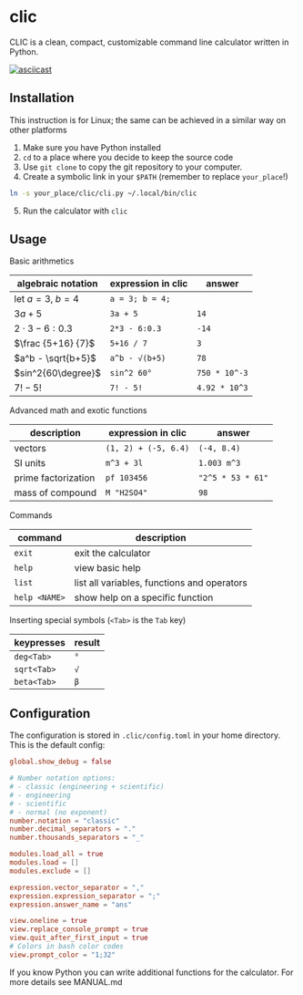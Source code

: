 # clic

CLIC
is a clean, compact, customizable command line calculator
written in Python.


[![asciicast](https://asciinema.org/a/z3rbdHj3TR9ZqrsRCFLaJbnVC.png)](https://asciinema.org/a/z3rbdHj3TR9ZqrsRCFLaJbnVC)

## Installation

This instruction is for Linux; the same can be achieved in a
similar way on other platforms

1. Make sure you have Python installed
2. `cd` to a place where you decide to keep the source code
3. Use `git clone` to copy the git repository to your computer.
4. Create a symbolic link in your `$PATH` (remember to replace `your_place`!)
```bash
ln -s your_place/clic/cli.py ~/.local/bin/clic
```
5. Run the calculator with `clic`

## Usage

Basic arithmetics

| algebraic notation | expression in clic | answer        |
| ------------------ | ------------------ | ------------- |
| let $a=3$, $b=4$   | `a = 3; b = 4;`    |               |
| $3a + 5$           | `3a + 5`           | `14`          |
| $2\cdot3 - 6:0.3$  | `2*3 - 6:0.3`      | `-14`         |
| $\frac {5+16} {7}$ | `5+16 / 7`         | `3`           |
| $a^b - \sqrt{b+5}$ | `a^b - √(b+5)`     | `78`          |
| $sin^2{60\degree}$ | `sin^2 60°`        | `750 * 10^-3` |
| $7! - 5!$          | `7! - 5!`          | `4.92 * 10^3` |

Advanced math and exotic functions

| description         | expression in clic   | answer            |
| ------------------- | -------------------- | ----------------- |
| vectors             | `(1, 2) + (-5, 6.4)` | `(-4, 8.4)`       |
| SI units            | `m^3 + 3l`           | `1.003 m^3`       |
| prime factorization | `pf 103456`          | `"2^5 * 53 * 61"` |
| mass of compound    | `M "H2SO4"`          | `98`              |

Commands

| command       | description                                 |
| ------------- | ------------------------------------------- |
| `exit`        | exit the calculator                         |
| `help`        | view basic help                             |
| `list`        | list all variables, functions and operators |
| `help <NAME>` | show help on a specific function            |

Inserting special symbols (`<Tab>` is the `Tab` key)

| keypresses   | result |
| ------------ | ------ |
| `deg<Tab>`   | `°`    |
| `sqrt<Tab>`  | `√`    |
| `beta<Tab>`  | `β`    |

## Configuration

The configuration is stored in `.clic/config.toml` in your home
directory. This is the default config:
```toml
global.show_debug = false

# Number notation options:
# - classic (engineering + scientific)
# - engineering
# - scientific
# - normal (no exponent)
number.notation = "classic"
number.decimal_separators = "."
number.thousands_separators = "_"

modules.load_all = true
modules.load = []
modules.exclude = []

expression.vector_separator = ","
expression.expression_separator = ";"
expression.answer_name = "ans"

view.oneline = true
view.replace_console_prompt = true
view.quit_after_first_input = true
# Colors in bash color codes
view.prompt_color = "1;32"
```

If you know Python you can write additional functions for the calculator.
For more details see MANUAL.md
